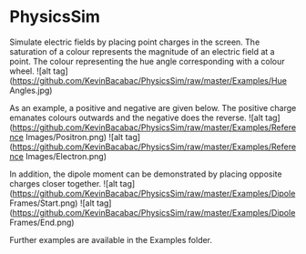 # PhysicsSim
Simulate electric fields by placing point charges in the screen. The saturation of a colour represents the magnitude of an electric field at a point. The colour representing the hue angle corresponding with a colour wheel.
![alt tag](https://github.com/KevinBacabac/PhysicsSim/raw/master/Examples/Hue Angles.jpg)

As an example, a positive and negative are given below. The positive charge emanates colours outwards and the negative does the reverse.
![alt tag](https://github.com/KevinBacabac/PhysicsSim/raw/master/Examples/Reference Images/Positron.png)
![alt tag](https://github.com/KevinBacabac/PhysicsSim/raw/master/Examples/Reference Images/Electron.png)

In addition, the dipole moment can be demonstrated by placing opposite charges closer together.
![alt tag](https://github.com/KevinBacabac/PhysicsSim/raw/master/Examples/Dipole Frames/Start.png)
![alt tag](https://github.com/KevinBacabac/PhysicsSim/raw/master/Examples/Dipole Frames/End.png)

Further examples are available in the Examples folder.

